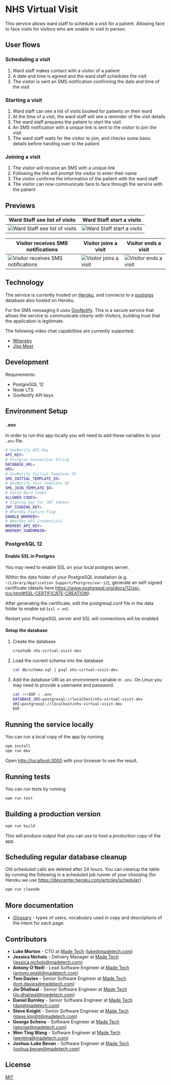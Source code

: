 # NHS Virtual Visit

This service allows ward staff to schedule a visit for a patient. Allowing face to face visits for visitors who are unable to visit in person.

## User flows

### Scheduling a visit

1. Ward staff makes contact with a visitor of a patient
2. A date and time is agreed and the ward staff schedules the visit
3. The visitor is sent an SMS notification confirming the date and time of the visit

### Starting a visit

1. Ward staff can see a list of visits booked for patients on their ward
1. At the time of a visit, the ward staff will see a reminder of the visit details
1. The ward staff prepares the patient to start the visit
1. An SMS notification with a unique link is sent to the visitor to join the visit
1. The ward staff waits for the visitor to join, and checks some basic details before handing over to the patient

### Joining a visit

1. The visitor will receive an SMS with a unique link
1. Following the link will prompt the visitor to enter their name
1. The visitor confirms the information of the patient with the ward staff
1. The visitor can now communicate face to face through the service with the patient

## Previews

| Ward Staff see list of visits                                            | Ward Staff start a visits                                           |
| ------------------------------------------------------------------------ | ------------------------------------------------------------------- |
| ![Ward Staff see list of visits](docs/images/WardStaff_VisitsScreen.png) | ![Ward Staff start a visits](docs/images/WardStaff_StartScreen.png) |

| Visitor receives SMS notifications                                 | Visitor joins a visit                                         | Visitor ends a visit                                       |
| ------------------------------------------------------------------ | ------------------------------------------------------------- | ---------------------------------------------------------- |
| ![Visitor receives SMS notifications](docs/images/Visitor_SMS.jpg) | ![Visitor joins a visit](docs/images/Visitor_StartScreen.jpg) | ![Visitor ends a visit](docs/images/Visitor_EndScreen.jpg) |

## Technology

The service is currently hosted on [Heroku](https://www.heroku.com), and connects to a [postgres](https://www.postgresql.org) database also hosted on Heroku.

For the SMS messaging it uses [GovNotify](https://www.notifications.service.gov.uk/accounts). This is a secure service that allows the service to communicate clearly with Visitors, building trust that the application is legitimate.

The following video chat capabilities are currently supported:

- [Whereby](https://whereby.com/information/product-api/)
- [Jitsi Meet](https://github.com/jitsi/jitsi-meet/blob/master/doc/README.md)

## Development

Requirements:

- PostgreSQL 12
- Node LTS
- GovNotify API keys

## Environment Setup

### `.env`

In order to run this app locally you will need to add these variables to your `.env` file.

```bash
# GovNotify API Key
API_KEY=
# Postgres Connection String
DATABASE_URL=
URI=
# GovNotify Initial Template ID
SMS_INITIAL_TEMPLATE_ID=
# GovNotify Join Template ID
SMS_JOIN_TEMPLATE_ID=
# Valid Ward Codes
ALLOWED_CODES=
# Signing key for JWT tokens
JWT_SIGNING_KEY=
# Whereby Feature Flag
ENABLE_WHEREBY=
# Whereby API Credentials
WHEREBY_API_KEY=
WHEREBY_SUBDOMAIN=
```

### PostgreSQL 12

#### Enable SSL in Postgres

You may need to enable SSL on your local postgres server.

Within the data folder of your PostgreSQL installation (e.g. `~/Library/Application Support/Postgres/var-12`), generate an self-signed certificate (details here https://www.postgresql.org/docs/12/ssl-tcp.html#SSL-CERTIFICATE-CREATION).

After generating the certificate, edit the postgresql.conf file in the data folder to enable ssl (`ssl = on`).

Restart your PostgreSQL server and SSL will connections will be enabled

#### Setup the database

1. Create the database
   ```bash
   createdb nhs-virtual-visit-dev
   ```
1. Load the current schema into the database
   ```bash
   cat db/schema.sql | psql nhs-virtual-visit-dev
   ```
1. Add the database URI as an environment variable in `.env`. On Linux you may need to provide a username and password.
   ```bash
   cat <<<EOF > .env
   DATABASE_URI=postgresql://localhost/nhs-virtual-visit-dev
   URI=postgresql://localhost/nhs-virtual-visit-dev
   EOF
   ```

## Running the service locally

You can run a local copy of the app by running

```bash
npm install
npm run dev
```

Open [http://localhost:3000](http://localhost:3000) with your browser to see the result.

## Running tests

You can run tests by running

```bash
npm run test
```

## Building a production version

```bash
npm run build
```

This will produce output that you can use to host a production copy of the app.

## Scheduling regular database cleanup

Old scheduled calls are deleted after 24 hours. You can cleanup the table by running the following in a scheduled job runner of your choosing (for Heroku we use https://devcenter.heroku.com/articles/scheduler)

```bash
npm run cleandb
```

## More documentation

- [Glossary](docs/GLOSSARY.md) - types of users, vocabulary used in copy and descriptions of the intent for each page.

## Contributors

- **Luke Morton** - CTO at [Made Tech](https://www.madetech.com) (luke@madetech.com)
- **Jessica Nichols** - Delivery Manager at [Made Tech](https://www.madetech.com) (jessica.nichols@madetech.com)
- **Antony O'Neill** - Lead Software Engineer at [Made Tech](https://www.madetech.com) (antony.oneill@madetech.com)
- **Tom Davies** - Senior Software Engineer at [Made Tech](https://www.madetech.com) (tom.davies@madetech.com)
- **Jiv Dhaliwal** - Senior Software Engineer at [Made Tech](https://www.madetech.com) (jiv.dhaliwal@madetech.com)
- **Daniel Burnley** - Senior Software Engineer at [Made Tech](https://www.madetech.com) (dan@madetech.com)
- **Steve Knight** - Senior Software Engineer at [Made Tech](https://www.madetech.com) (steve.knight@madetech.com)
- **George Schena** - Software Engineer at [Made Tech](https://www.madetech.com) (george@madetech.com)
- **Wen Ting Wang** - Software Engineer at [Made Tech](https://www.madetech.com) (wenting@madetech.com)
- **Joshua-Luke Bevan** - Software Engineer at [Made Tech](https://www.madetech.com) (joshua.bevan@madetech.com)

## License

[MIT](LICENSE)
